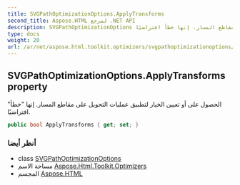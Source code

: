 ```yaml
---
title: SVGPathOptimizationOptions.ApplyTransforms
second_title: Aspose.HTML لمرجع .NET API
description: SVGPathOptimizationOptions ملكية. الحصول على أو تعيين الخيار لتطبيق عمليات التحويل على مقاطع المسار. إنها خطأ افتراضيًا.
type: docs
weight: 20
url: /ar/net/aspose.html.toolkit.optimizers/svgpathoptimizationoptions/applytransforms/
---
```

## SVGPathOptimizationOptions.ApplyTransforms property

الحصول على أو تعيين الخيار لتطبيق عمليات التحويل على مقاطع المسار. إنها "خطأ" افتراضيًا.

```csharp
public bool ApplyTransforms { get; set; }
```

### أنظر أيضا

* class [SVGPathOptimizationOptions](../)
* مساحة الاسم [Aspose.Html.Toolkit.Optimizers](../../svgpathoptimizationoptions/)
* المجسم [Aspose.HTML](../../../)


